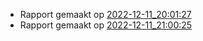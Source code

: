* Rapport gemaakt op [2022-12-11_20:01:27](rapport/2022-12-11_20-01-27.md) 
* Rapport gemaakt op [2022-12-11_21:00:25](rapport/2022-12-11_21-00-25.md) 




